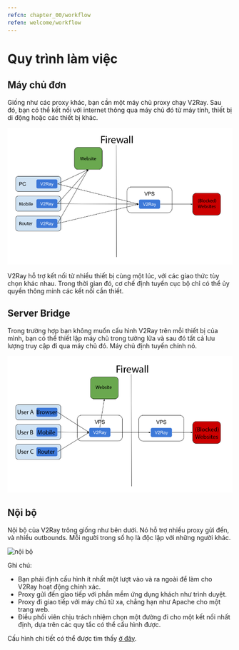 ```yaml
---
refcn: chapter_00/workflow
refen: welcome/workflow
---
```

# Quy trình làm việc

## Máy chủ đơn

Giống như các proxy khác, bạn cần một máy chủ proxy chạy V2Ray. Sau đó, bạn có thể kết nối với internet thông qua máy chủ đó từ máy tính, thiết bị di động hoặc các thiết bị khác.

![thẳng thắn](../resources/direct.png)

V2Ray hỗ trợ kết nối từ nhiều thiết bị cùng một lúc, với các giao thức tùy chọn khác nhau. Trong thời gian đó, cơ chế định tuyến cục bộ chỉ có thể ủy quyền thông minh các kết nối cần thiết.

## Server Bridge

Trong trường hợp bạn không muốn cấu hình V2Ray trên mỗi thiết bị của mình, bạn có thể thiết lập máy chủ trong tường lửa và sau đó tất cả lưu lượng truy cập đi qua máy chủ đó. Máy chủ định tuyến chính nó.

![tiếp sức](../resources/relay.png)

## Nội bộ

Nội bộ của V2Ray trông giống như bên dưới. Nó hỗ trợ nhiều proxy gửi đến, và nhiều outbounds. Mỗi người trong số họ là độc lập với những người khác.

![nội bộ](../resources/internal.svg)

Ghi chú:

* Bạn phải định cấu hình ít nhất một lượt vào và ra ngoài để làm cho V2Ray hoạt động chính xác.
* Proxy gửi đến giao tiếp với phần mềm ứng dụng khách như trình duyệt.
* Proxy đi giao tiếp với máy chủ từ xa, chẳng hạn như Apache cho một trang web.
* Điều phối viên chịu trách nhiệm chọn một đường đi cho một kết nối nhất định, dựa trên các quy tắc có thể cấu hình được.

Cấu hình chi tiết có thể được tìm thấy [ở đây](../configuration/overview.md).